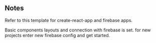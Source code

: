 ## Notes
Refer to this template for create-react-app and firebase apps.

Basic components layouts and connection with firebase is set. for new projects enter new firebase config and get started.  